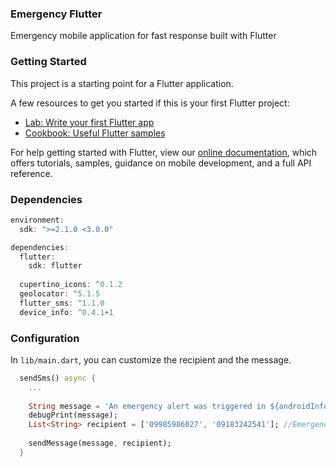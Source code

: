 ### Emergency Flutter

Emergency mobile application for fast response built with Flutter

### Getting Started

This project is a starting point for a Flutter application.

A few resources to get you started if this is your first Flutter project:

- [Lab: Write your first Flutter app](https://flutter.dev/docs/get-started/codelab)
- [Cookbook: Useful Flutter samples](https://flutter.dev/docs/cookbook)

For help getting started with Flutter, view our
[online documentation](https://flutter.dev/docs), which offers tutorials,
samples, guidance on mobile development, and a full API reference.

### Dependencies

```java
environment:
  sdk: ">=2.1.0 <3.0.0"

dependencies:
  flutter:
    sdk: flutter
    
  cupertino_icons: ^0.1.2
  geolocator: ^5.1.5
  flutter_sms: ^1.1.0
  device_info: ^0.4.1+1
```

### Configuration

In <code>lib/main.dart</code>, you can customize the recipient and the message.

```dart
  sendSms() async {
    ...
    
    String message = 'An emergency alert was triggered in ${androidInfo.brand} device. Last known location is at $location';
    debugPrint(message);
    List<String> recipient = ['09985986027', '09183242541']; //Emergency Hotline Numbers
    
    sendMessage(message, recipient);
  }
```
